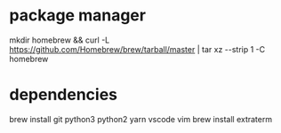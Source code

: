 # package manager
mkdir homebrew && curl -L https://github.com/Homebrew/brew/tarball/master | tar xz --strip 1 -C homebrew

# dependencies
brew install git python3 python2 yarn vscode vim
brew install extraterm